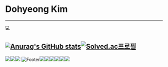 # Dohyeong Kim
---
:computer:

[![Anurag's GitHub stats](https://github-readme-stats.vercel.app/api?username=2buldupki)](https://github.com/2buldupki/github-readme-stats)[![Solved.ac프로필](http://mazassumnida.wtf/api/v2/generate_badge?boj=hazz)](https://solved.ac/hazz)
---
<img src="https://img.shields.io/badge/C-A8B9CC?style=flat-square&logo=C&logoColor=white"/><img src="https://img.shields.io/badge/C++-00599C?style=flat-square&logo=C%2B%2B&logoColor=white"/><img src="https://img.shields.io/badge/Python-3776AB?style=flat-square&logo=Python&logoColor=white"/>
![Footer](https://capsule-render.vercel.app/api?type=waving&color=auto&height=200&section=footer)<img src="https://img.shields.io/badge/Java-007396?style=flat-square&logo=Java&logoColor=white"/><img src="https://img.shields.io/badge/C#-239120?style=flat-square&logo=C Sharp&logoColor=white"/><img src="https://img.shields.io/badge/HTML5-E34F26?style=flat-square&logo=HTML5&logoColor=white"/><img src="https://img.shields.io/badge/CSS3-1572B6?style=flat-square&logo=CSS3&logoColor=white"/><img src="https://img.shields.io/badge/JavaScript-F7DF1E?style=flat-square&logo=JavaScript&logoColor=white"/><img src="https://img.shields.io/badge/Unity-FFFFFF?style=flat-square&logo=Unity&logoColor=white"/>


